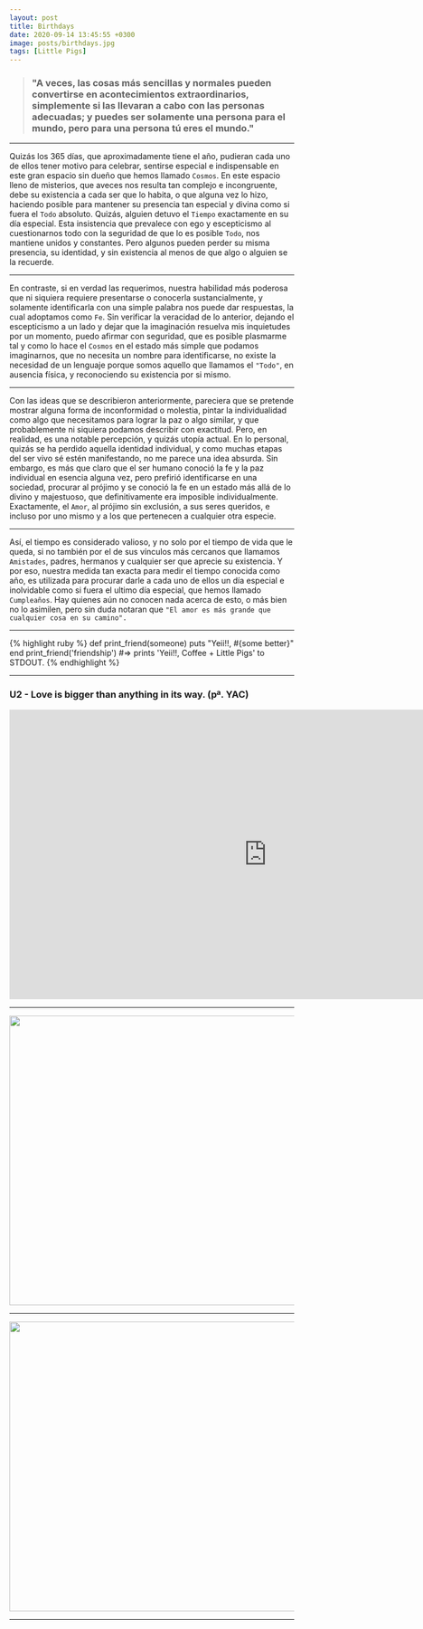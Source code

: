 ```yaml
---
layout: post
title: Birthdays
date: 2020-09-14 13:45:55 +0300
image: posts/birthdays.jpg
tags: [Little Pigs]
---
```


> <h3>"A veces, las cosas más sencillas y normales pueden convertirse en acontecimientos extraordinarios, simplemente si las llevaran a cabo con las personas adecuadas; y puedes ser solamente una persona para el mundo, pero para una persona tú eres el mundo."</h3>

***

Quizás los 365 días, que aproximadamente tiene el año, pudieran cada uno de ellos tener motivo para celebrar, sentirse especial e indispensable en este gran espacio sin dueño que hemos llamado ```Cosmos```. En este espacio lleno de misterios, que aveces nos resulta tan complejo e incongruente, debe su existencia a cada ser que lo habita, o que alguna vez lo hizo, haciendo posible para mantener su presencia tan especial y divina como si fuera el ```Todo``` absoluto. Quizás, alguien detuvo el ```Tiempo``` exactamente en su día especial. Esta insistencia que prevalece con ego y escepticismo al cuestionarnos todo con la seguridad de que lo es posible ```Todo```, nos mantiene unidos y constantes. Pero algunos pueden perder su misma presencia, su identidad, y sin existencia al menos de que algo o alguien se la recuerde.

***

En contraste, si en verdad las requerimos, nuestra habilidad más poderosa que ni siquiera requiere presentarse o conocerla sustancialmente, y solamente identificarla con una simple palabra nos puede dar respuestas, la cual adoptamos como ```Fe```. Sin verificar la veracidad de lo anterior, dejando el escepticismo a un lado y dejar que la imaginación resuelva mis inquietudes por un momento, puedo afirmar con seguridad, que es posible plasmarme tal y como lo hace el ```Cosmos``` en el estado más simple que podamos imaginarnos, que no necesita un nombre para identificarse, no existe la necesidad de un lenguaje porque somos aquello que llamamos el ```"Todo"```, en ausencia física, y reconociendo su existencia por si mismo. 

***

Con las ideas que se describieron anteriormente, pareciera que se pretende mostrar alguna forma de inconformidad o molestia, pintar la individualidad como algo que necesitamos para lograr la paz o algo similar, y que probablemente ni siquiera podamos describir con exactitud. Pero, en realidad, es una notable percepción, y quizás utopía actual. En lo personal, quizás se ha perdido aquella identidad individual, y como muchas etapas del ser vivo sé estén manifestando, no me parece una idea absurda. Sin embargo, es más que claro que el ser humano conoció la fe y la paz individual en esencia alguna vez, pero prefirió identificarse en una sociedad, procurar al prójimo y se conoció la fe en un estado más allá de lo divino y majestuoso, que definitivamente era imposible individualmente. Exactamente, el ```Amor```, al prójimo sin exclusión, a sus seres queridos, e incluso por uno mismo y a los que pertenecen a cualquier otra especie. 

***

Así, el tiempo es considerado valioso, y no solo por el tiempo de vida que le queda, si no también por el de sus vínculos más cercanos que llamamos ```Amistades```, padres, hermanos y cualquier ser que aprecie su existencia. Y por eso, nuestra medida tan exacta para medir el tiempo conocida como año, es utilizada para procurar darle a cada uno de ellos un día especial e inolvidable como si fuera el ultimo día especial, que hemos llamado ```Cumpleaños```. Hay quienes aún no conocen nada acerca de esto, o más bien no lo asimilen, pero sin duda notaran que ```"El amor es más grande que cualquier cosa en su camino".```

***

{% highlight ruby %}
def print_friend(someone)
  puts "Yeii!!, #{some better}"
end
print_friend('friendship')
#=> prints 'Yeii!!, Coffee + Little Pigs' to STDOUT.
{% endhighlight %}

***

### U2 - Love is bigger than anything in its way. (pª. YAC)

<iframe width="910" height="512" src="https://www.youtube.com/embed/Ki5keBCz8DQ?list=LLLuSHhURU35xtFCoEaoSEzA" frameborder="0" allow="accelerometer; autoplay; encrypted-media; gyroscope; picture-in-picture" allowfullscreen></iframe>

***

<img src="{{site.img}}/posts/birthdays/coffee.jpg" alt="" class="reveal-in" width="910" height="512">

***

<img src="{{site.img}}/posts/birthdays/friends.jpg" alt="" class="reveal-in" width="910" height="512">

***
